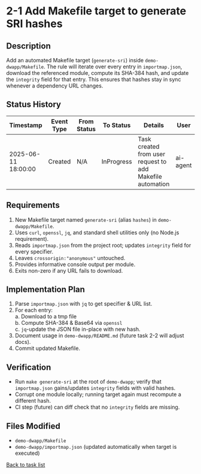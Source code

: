 # 2-1 Add Makefile target to generate SRI hashes

## Description
Add an automated Makefile target (`generate-sri`) inside `demo-dwapp/Makefile`.  The rule will iterate over every entry in `importmap.json`, download the referenced module, compute its SHA-384 hash, and update the `integrity` field for that entry.  This ensures that hashes stay in sync whenever a dependency URL changes.

## Status History
| Timestamp | Event Type | From Status | To Status | Details | User |
|-----------|------------|-------------|-----------|---------|------|
| 2025-06-11 18:00:00 | Created | N/A | InProgress | Task created from user request to add Makefile automation | ai-agent |

## Requirements
1. New Makefile target named `generate-sri` (alias `hashes`) in `demo-dwapp/Makefile`.
2. Uses `curl`, `openssl`, `jq`, and standard shell utilities only (no Node.js requirement).
3. Reads `importmap.json` from the project root; updates `integrity` field for every specifier.
4. Leaves `crossorigin:"anonymous"` untouched.
5. Provides informative console output per module.
6. Exits non-zero if any URL fails to download.

## Implementation Plan
1. Parse `importmap.json` with `jq` to get specifier & URL list.
2. For each entry:  
   a. Download to a tmp file  
   b. Compute SHA-384 & Base64 via `openssl`  
   c. `jq`-update the JSON file in-place with new hash.
3. Document usage in `demo-dwapp/README.md` (future task 2-2 will adjust docs).
4. Commit updated Makefile.

## Verification
- Run `make generate-sri` at the root of `demo-dwapp`; verify that `importmap.json` gains/updates `integrity` fields with valid hashes.
- Corrupt one module locally; running target again must recompute a different hash.
- CI step (future) can diff check that no `integrity` fields are missing.

## Files Modified
- `demo-dwapp/Makefile`
- `demo-dwapp/importmap.json` (updated automatically when target is executed)

[Back to task list](./tasks.md) 